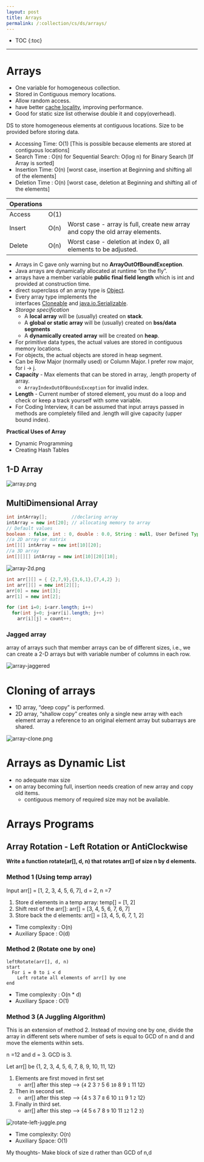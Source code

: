 ```yaml
---
layout: post
title: Arrays
permalink: /:collection/cs/ds/arrays/
---
```


- TOC
{:toc}

---

# Arrays

- One variable for homogeneous collection.
- Stored in Contiguous memory locations.
- Allow random access.
- have better [cache locality](https://en.wikipedia.org/wiki/Locality_of_reference), improving performance.
- Good for static size list otherwise double it and copy(overhead).

DS to store homogeneous elements at contiguous locations. Size to be provided before storing data.
- Accessing Time: O(1) [This is possible because elements are stored at contiguous locations]   
- Search Time   : O(n) for Sequential Search: O(log n) for Binary Search [If Array is sorted]
- Insertion Time: O(n) [worst case, insertion at Beginning and shifting all of the elements]
- Deletion Time : O(n) [worst case, deletion at Beginning and shifting all of the elements]

|Operations|||
|---|---|---|
|Access|O(1)||
|Insert|O(n)|Worst case - array is full, create new array and copy the old array elements.|
|Delete|O(n)|Worst case - deletion at index 0, all elements to be adjusted.|

- Arrays in C gave only warning but no **ArrayOutOfBoundException**.
- Java arrays are dynamically allocated at runtime “on the fly”.
- arrays have a member variable **public final field length** which is int and provided at construction time.
- direct superclass of an array type is [Object](https://www.geeksforgeeks.org/object-class-in-java/).
- Every array type implements the interfaces [Cloneable](https://www.geeksforgeeks.org/marker-interface-java/) and [java.io.Serializable](https://www.geeksforgeeks.org/serialization-in-java/).
- *Storage specification*
  - A **local array** will be (usually) created on **stack**.
  - A **global or static array** will be (usually) created on **bss/data segments**
  - A **dynamically created array** will be created on **heap**.
- For primitive data types, the actual values are stored in contiguous memory locations. 
- For objects, the actual objects are stored in heap segment.
- Can be Row Major (normally used) or Column Major. I prefer row major, for i -> j.
- **Capacity** - Max elements that can be stored in array, .length property of array.
  - `ArrayIndexOutOfBoundsException` for invalid index.
- **Length** - Current number of stored element, you must do a loop and check or keep a track yourself with some variable.
- For Coding Interview, it can be assumed that input arrays passed in methods are completely filled and .length will give capacity (upper bound index).

**Practical Uses of Array**
- Dynamic Programming
- Creating Hash Tables

## 1-D Array

![array.png]({{site.cdn}}/dsa/ds/array/array.png)

## MultiDimensional Array

```java
int intArray[];         //declaring array
intArray = new int[20]; // allocating memory to array
// Default values
boolean : false, int : 0, double : 0.0, String : null, User Defined Type : null
//a 2D array or matrix
int[][] intArray = new int[10][20];                       
//a 3D array
int[][][] intArray = new int[10][20][10];
```
![array-2d.png]({{site.cdn}}/dsa/ds/array/array-2d.png)
```java
int arr[][] = { {2,7,9},{3,6,1},{7,4,2} };
int arr[][] = new int[2][];
arr[0] = new int[3];
arr[1] = new int[2];
```
```java
for (int i=0; i<arr.length; i++) 
  for(int j=0; j<arr[i].length; j++) 
    arr[i][j] = count++;
```

### Jagged array
array of arrays such that member arrays can be of different sizes, i.e., we can create a 2-D arrays but with variable number of columns in each row.

![array-jaggered]({{site.cdn}}/dsa/ds/array/array-jaggered.png)

# Cloning of arrays
- 1D array, “deep copy” is performed.
- 2D array, “shallow copy” creates only a single new array with each element array a reference to an original element array but subarrays are shared.

![array-clone.png]({{site.cdn}}/dsa/ds/array/array-clone.png)

# Arrays as Dynamic List

- no adequate max size
- on array becoming full, insertion needs creation of new array and copy old items.
  - contiguous memory of required size may not be available.

# Arrays Programs

<!-- details sections starts here -->
## Array Rotation - Left Rotation or AntiClockwise

**Write a function rotate(ar[], d, n) that rotates arr[] of size n by d elements.**

### Method 1 (Using temp array)
Input arr[] = [1, 2, 3, 4, 5, 6, 7], d = 2, n =7
1) Store d elements in a temp array: temp[] = [1, 2]
2) Shift rest of the arr[]: arr[] = [3, 4, 5, 6, 7, 6, 7]
3) Store back the d elements:    arr[] = [3, 4, 5, 6, 7, 1, 2]

- Time complexity : O(n)
- Auxiliary Space : O(d)

### Method 2 (Rotate one by one)
```
leftRotate(arr[], d, n)
start
  For i = 0 to i < d
    Left rotate all elements of arr[] by one
end
```
- Time complexity : O(n * d)
- Auxiliary Space : O(1)

### Method 3 (A Juggling Algorithm)
This is an extension of method 2. Instead of moving one by one, divide the array in different sets where number of sets is equal to GCD of n and d and move the elements within sets.

n =12 and d = 3. GCD is 3. 

Let arr[] be {1, 2, 3, 4, 5, 6, 7, 8, 9, 10, 11, 12}
1. Elements are first moved in first set
    - arr[] after this step --> {`4` 2 3 `7` 5 6 `10` 8 9 `1` 11 12}
2. Then in second set.
    - arr[] after this step --> {4 `5` 3 7 `8` 6 10 `11` 9 1 `2` 12}
3. Finally in third set.
    - arr[] after this step --> {4 5 `6` 7 8 `9` 10 11 `12` 1 2 `3`}

![rotate-left-juggle.png]({{site.cdn}}/dsa/ds/array/rotate-left-juggle.png)
- Time complexity: O(n)
- Auxiliary Space: O(1)

My thoughts- Make block of size d rather than GCD of n,d

